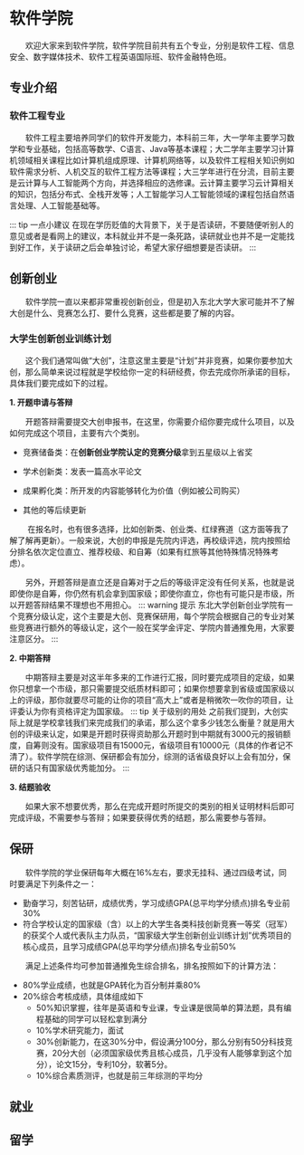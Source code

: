 # 软件学院
&emsp;&emsp;欢迎大家来到软件学院，软件学院目前共有五个专业，分别是软件工程、信息安全、数字媒体技术、软件工程英语国际班、软件金融特色班。

## 专业介绍
### 软件工程专业
&emsp;&emsp;软件工程主要培养同学们的软件开发能力，本科前三年，大一学年主要学习数学和专业基础，包括高等数学、C语言、Java等基本课程；大二学年主要学习计算机领域相关课程比如计算机组成原理、计算机网络等，以及软件工程相关知识例如软件需求分析、人机交互的软件工程方法等课程；大三学年进行在分流，目前主要是云计算与人工智能两个方向，并选择相应的选修课。云计算主要学习云计算相关的知识，包括分布式、全栈开发等；人工智能学习人工智能领域的课程包括自然语言处理、人工智能基础等。

::: tip 一点小建议
在现在学历贬值的大背景下，关于是否读研，不要随便听别人的意见或者是看网上的建议，本科就业并不是一条死路，读研就业也并不是一定能找到好工作，关于读研之后会单独讨论，希望大家仔细想要是否读研。
:::
## 创新创业
&emsp;&emsp;软件学院一直以来都非常重视创新创业，但是初入东北大学大家可能并不了解大创是什么、竞赛怎么打、要什么竞赛，这些都是要了解的内容。

### 大学生创新创业训练计划
&emsp;&emsp;这个我们通常叫做“大创”，注意这里主要是“计划”并非竞赛，如果你要参加大创，那么简单来说过程就是学校给你一定的科研经费，你去完成你所承诺的目标，具体我们要完成如下的过程。

**1. 开题申请与答辩**

 &emsp;&emsp;开题答辩需要提交大创申报书，在这里，你需要介绍你要完成什么项目，以及如何完成这个项目，主要有六个类别。

 - 竞赛储备类：在**创新创业学院认定的竞赛分级**拿到五星级以上省奖

 - 学术创新类：发表一篇高水平论文

 - 成果孵化类：所开发的内容能够转化为价值（例如被公司购买）

 - 其他的等后续更新

 &emsp;&emsp;  在报名时，也有很多选择，比如创新类、创业类、红绿赛道（这方面等我了解了解再更新）。一般来说，大创的申报是先院内评选，再校级评选，院内按照给分排名依次定位直立、推荐校级、和自筹（如果有红旅等其他特殊情况特殊考虑）。

&emsp;&emsp;另外，开题答辩是直立还是自筹对于之后的等级评定没有任何关系，也就是说即使你是自筹，你仍然有机会拿到国家级；即使你直立，你也有可能只是市级，所以开题答辩结果不理想也不用担心。
 ::: warning 提示
 东北大学创新创业学院有一个竞赛分级认定，这个主要是大创、竞赛保研用，每个学院会根据自己的专业对某些竞赛进行额外的等级认定，这个一般在奖学金评定、学院内普通推免用，大家要注意区分。
 :::

 **2. 中期答辩**

&emsp;&emsp;中期答辩主要是对这半年多来的工作进行汇报，同时要完成项目的定级，如果你只想拿一个市级，那只需要提交纸质材料即可；如果你想要拿到省级或国家级以上的评级，那你就要尽可能的让你的项目“高大上”或者是稍微吹一吹你的项目，让评委认为你有资格评定为国家级。
::: tip 关于级别的用处
之前我们提到，大创实际上就是学校拿钱我们来完成我们的承诺，那么这个拿多少钱怎么衡量？就是用大创的评级来认定，如果是开题时获得资助那么开题时到中期就有3000元的报销额度，自筹则没有。国家级项目有15000元，省级项目有10000元（具体的作者记不清了）。软件学院在综测、保研都会有加分，综测的话省级良好以上会有加分，保研的话只有国家级优秀能加分。
:::

 **3. 结题验收**

&emsp;&emsp;如果大家不想要优秀，那么在完成开题时所提交的类别的相关证明材料后即可完成评级，不需要参与答辩；如果要获得优秀的结题，那么需要参与答辩。
## 保研
&emsp;&emsp;软件学院的学业保研每年大概在16%左右，要求无挂科、通过四级考试，同时要满足下列条件之一：
 - 勤奋学习，刻苦钻研，成绩优秀，学习成绩GPA(总平均学分绩点)排名专业前30%
 - 符合学校认定的国家级（含）以上的大学生各类科技创新竞赛一等奖（冠军）的获奖个人或代表队主力队员，“国家级大学生创新创业训练计划”优秀项目的核心成员，且学习成绩GPA(总平均学分绩点)排名专业前50%

&emsp;&emsp;满足上述条件均可参加普通推免生综合排名，排名按照如下的计算方法：
 - 80%学业成绩，也就是GPA转化为百分制并乘80%
 - 20%综合考核成绩，具体组成如下
    - 50%知识掌握，往年是英语和专业课，专业课是很简单的算法题，具有编程基础的同学可以轻松拿到满分
    - 10%学术研究能力，面试
    - 30%创新能力，在这30%分中，假设满分100分，那么分别有50分科技竞赛，20分大创（必须国家级优秀且核心成员，几乎没有人能够拿到这个加分），论文15分，专利10分，软著5分。
    - 10%综合素质测评，也就是前三年综测的平均分


## 就业


## 留学
